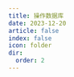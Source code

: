 ```yaml
---
title: 操作数据库
date: 2023-12-20
article: false
index: false
icon: folder
dir:
  order: 2
---
```


<Catalog />
